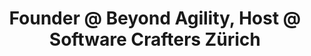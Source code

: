 ---
i: peter_gfader

name: Peter Gfader
title: Founder @ Beyond Agility, Host @ Software Crafters Zürich
about: 
location: Zurich, Switzerland
specialities:
    - 
    - 
tech-stack: 

linkedin: https://www.linkedin.com/in/petergfader/
twitter: 
website: 
---